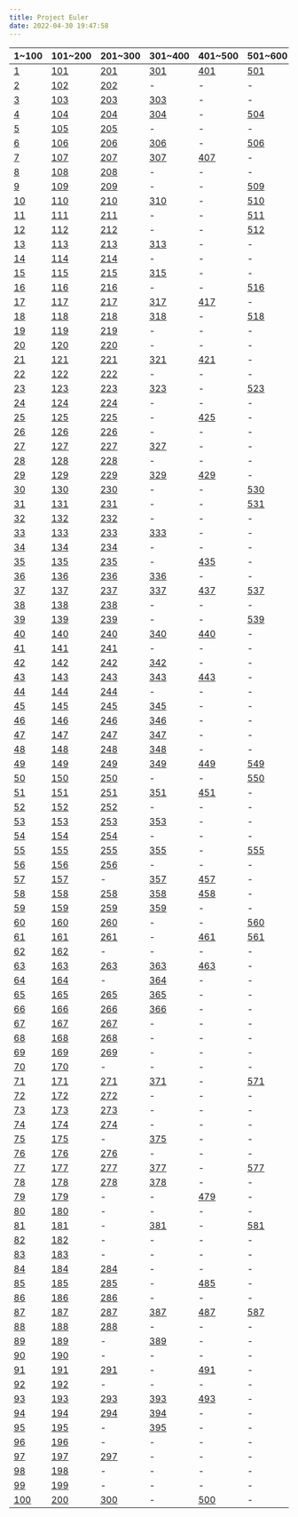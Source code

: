 ```yaml
---
title: Project Euler
date: 2022-04-30 19:47:58
---
```



|1~100|101~200|201~300|301~400|401~500|501~600|601~700|701~800|801~?|
|-|-|-|-|-|-|-|-|-|
|[1](../QUESTION/Project-Euler-1)|[101](../QUESTION/Project-Euler-101)|[201](../QUESTION/Project-Euler-201)|[301](../QUESTION/Project-Euler-301)|[401](../QUESTION/Project-Euler-401)|[501](../QUESTION/Project-Euler-501)|[601](../QUESTION/Project-Euler-601)|-|-|
|[2](../QUESTION/Project-Euler-2)|[102](../QUESTION/Project-Euler-102)|[202](../QUESTION/Project-Euler-202)|-|-|-|[602](../QUESTION/Project-Euler-602)|-|-|
|[3](../QUESTION/Project-Euler-3)|[103](../QUESTION/Project-Euler-103)|[203](../QUESTION/Project-Euler-203)|[303](../QUESTION/Project-Euler-303)|-|-|-|-|-|
|[4](../QUESTION/Project-Euler-4)|[104](../QUESTION/Project-Euler-104)|[204](../QUESTION/Project-Euler-204)|[304](../QUESTION/Project-Euler-304)|-|[504](../QUESTION/Project-Euler-504)|-|[704](../QUESTION/Project-Euler-704)|[804](../QUESTION/Project-Euler-804)|
|[5](../QUESTION/Project-Euler-5)|[105](../QUESTION/Project-Euler-105)|[205](../QUESTION/Project-Euler-205)|-|-|-|-|-|-|
|[6](../QUESTION/Project-Euler-6)|[106](../QUESTION/Project-Euler-106)|[206](../QUESTION/Project-Euler-206)|[306](../QUESTION/Project-Euler-306)|-|[506](../QUESTION/Project-Euler-506)|-|[706](../QUESTION/Project-Euler-706)|-|
|[7](../QUESTION/Project-Euler-7)|[107](../QUESTION/Project-Euler-107)|[207](../QUESTION/Project-Euler-207)|[307](../QUESTION/Project-Euler-307)|[407](../QUESTION/Project-Euler-407)|-|[607](../QUESTION/Project-Euler-607)|-|-|
|[8](../QUESTION/Project-Euler-8)|[108](../QUESTION/Project-Euler-108)|[208](../QUESTION/Project-Euler-208)|-|-|-|-|-|-|
|[9](../QUESTION/Project-Euler-9)|[109](../QUESTION/Project-Euler-109)|[209](../QUESTION/Project-Euler-209)|-|-|[509](../QUESTION/Project-Euler-509)|[609](../QUESTION/Project-Euler-609)|[709](../QUESTION/Project-Euler-709)|-|
|[10](../QUESTION/Project-Euler-10)|[110](../QUESTION/Project-Euler-110)|[210](../QUESTION/Project-Euler-210)|[310](../QUESTION/Project-Euler-310)|-|[510](../QUESTION/Project-Euler-510)|-|[710](../QUESTION/Project-Euler-710)|-|
|[11](../QUESTION/Project-Euler-11)|[111](../QUESTION/Project-Euler-111)|[211](../QUESTION/Project-Euler-211)|-|-|[511](../QUESTION/Project-Euler-511)|-|-|-|
|[12](../QUESTION/Project-Euler-12)|[112](../QUESTION/Project-Euler-112)|[212](../QUESTION/Project-Euler-212)|-|-|[512](../QUESTION/Project-Euler-512)|[612](../QUESTION/Project-Euler-612)|[712](../QUESTION/Project-Euler-712)|-|
|[13](../QUESTION/Project-Euler-13)|[113](../QUESTION/Project-Euler-113)|[213](../QUESTION/Project-Euler-213)|[313](../QUESTION/Project-Euler-313)|-|-|[613](../QUESTION/Project-Euler-613)|[713](../QUESTION/Project-Euler-713)|-|
|[14](../QUESTION/Project-Euler-14)|[114](../QUESTION/Project-Euler-114)|[214](../QUESTION/Project-Euler-214)|-|-|-|-|-|-|
|[15](../QUESTION/Project-Euler-15)|[115](../QUESTION/Project-Euler-115)|[215](../QUESTION/Project-Euler-215)|[315](../QUESTION/Project-Euler-315)|-|-|-|-|-|
|[16](../QUESTION/Project-Euler-16)|[116](../QUESTION/Project-Euler-116)|[216](../QUESTION/Project-Euler-216)|-|-|[516](../QUESTION/Project-Euler-516)|-|-|-|
|[17](../QUESTION/Project-Euler-17)|[117](../QUESTION/Project-Euler-117)|[217](../QUESTION/Project-Euler-217)|[317](../QUESTION/Project-Euler-317)|[417](../QUESTION/Project-Euler-417)|-|-|-|-|
|[18](../QUESTION/Project-Euler-18)|[118](../QUESTION/Project-Euler-118)|[218](../QUESTION/Project-Euler-218)|[318](../QUESTION/Project-Euler-318)|-|[518](../QUESTION/Project-Euler-518)|[618](../QUESTION/Project-Euler-618)|-|-|
|[19](../QUESTION/Project-Euler-19)|[119](../QUESTION/Project-Euler-119)|[219](../QUESTION/Project-Euler-219)|-|-|-|-|[719](../QUESTION/Project-Euler-719)|-|
|[20](../QUESTION/Project-Euler-20)|[120](../QUESTION/Project-Euler-120)|[220](../QUESTION/Project-Euler-220)|-|-|-|-|[720](../QUESTION/Project-Euler-720)|-|
|[21](../QUESTION/Project-Euler-21)|[121](../QUESTION/Project-Euler-121)|[221](../QUESTION/Project-Euler-221)|[321](../QUESTION/Project-Euler-321)|[421](../QUESTION/Project-Euler-421)|-|[621](../QUESTION/Project-Euler-621)|[721](../QUESTION/Project-Euler-721)|-|
|[22](../QUESTION/Project-Euler-22)|[122](../QUESTION/Project-Euler-122)|[222](../QUESTION/Project-Euler-222)|-|-|-|[622](../QUESTION/Project-Euler-622)|[722](../QUESTION/Project-Euler-722)|-|
|[23](../QUESTION/Project-Euler-23)|[123](../QUESTION/Project-Euler-123)|[223](../QUESTION/Project-Euler-223)|[323](../QUESTION/Project-Euler-323)|-|[523](../QUESTION/Project-Euler-523)|-|-|-|
|[24](../QUESTION/Project-Euler-24)|[124](../QUESTION/Project-Euler-124)|[224](../QUESTION/Project-Euler-224)|-|-|-|[624](../QUESTION/Project-Euler-624)|[724](../QUESTION/Project-Euler-724)|-|
|[25](../QUESTION/Project-Euler-25)|[125](../QUESTION/Project-Euler-125)|[225](../QUESTION/Project-Euler-225)|-|[425](../QUESTION/Project-Euler-425)|-|[625](../QUESTION/Project-Euler-625)|[725](../QUESTION/Project-Euler-725)|-|
|[26](../QUESTION/Project-Euler-26)|[126](../QUESTION/Project-Euler-126)|[226](../QUESTION/Project-Euler-226)|-|-|-|-|-|-|
|[27](../QUESTION/Project-Euler-27)|[127](../QUESTION/Project-Euler-127)|[227](../QUESTION/Project-Euler-227)|[327](../QUESTION/Project-Euler-327)|-|-|-|[727](../QUESTION/Project-Euler-727)|-|
|[28](../QUESTION/Project-Euler-28)|[128](../QUESTION/Project-Euler-128)|[228](../QUESTION/Project-Euler-228)|-|-|-|-|-|-|
|[29](../QUESTION/Project-Euler-29)|[129](../QUESTION/Project-Euler-129)|[229](../QUESTION/Project-Euler-229)|[329](../QUESTION/Project-Euler-329)|[429](../QUESTION/Project-Euler-429)|-|-|-|-|
|[30](../QUESTION/Project-Euler-30)|[130](../QUESTION/Project-Euler-130)|[230](../QUESTION/Project-Euler-230)|-|-|[530](../QUESTION/Project-Euler-530)|[630](../QUESTION/Project-Euler-630)|-|-|
|[31](../QUESTION/Project-Euler-31)|[131](../QUESTION/Project-Euler-131)|[231](../QUESTION/Project-Euler-231)|-|-|[531](../QUESTION/Project-Euler-531)|-|[731](../QUESTION/Project-Euler-731)|-|
|[32](../QUESTION/Project-Euler-32)|[132](../QUESTION/Project-Euler-132)|[232](../QUESTION/Project-Euler-232)|-|-|-|-|-|-|
|[33](../QUESTION/Project-Euler-33)|[133](../QUESTION/Project-Euler-133)|[233](../QUESTION/Project-Euler-233)|[333](../QUESTION/Project-Euler-333)|-|-|-|[733](../QUESTION/Project-Euler-733)|-|
|[34](../QUESTION/Project-Euler-34)|[134](../QUESTION/Project-Euler-134)|[234](../QUESTION/Project-Euler-234)|-|-|-|-|[734](../QUESTION/Project-Euler-734)|-|
|[35](../QUESTION/Project-Euler-35)|[135](../QUESTION/Project-Euler-135)|[235](../QUESTION/Project-Euler-235)|-|[435](../QUESTION/Project-Euler-435)|-|-|-|-|
|[36](../QUESTION/Project-Euler-36)|[136](../QUESTION/Project-Euler-136)|[236](../QUESTION/Project-Euler-236)|[336](../QUESTION/Project-Euler-336)|-|-|-|-|-|
|[37](../QUESTION/Project-Euler-37)|[137](../QUESTION/Project-Euler-137)|[237](../QUESTION/Project-Euler-237)|[337](../QUESTION/Project-Euler-337)|[437](../QUESTION/Project-Euler-437)|[537](../QUESTION/Project-Euler-537)|-|-|-|
|[38](../QUESTION/Project-Euler-38)|[138](../QUESTION/Project-Euler-138)|[238](../QUESTION/Project-Euler-238)|-|-|-|-|-|-|
|[39](../QUESTION/Project-Euler-39)|[139](../QUESTION/Project-Euler-139)|[239](../QUESTION/Project-Euler-239)|-|-|[539](../QUESTION/Project-Euler-539)|-|[739](../QUESTION/Project-Euler-739)|-|
|[40](../QUESTION/Project-Euler-40)|[140](../QUESTION/Project-Euler-140)|[240](../QUESTION/Project-Euler-240)|[340](../QUESTION/Project-Euler-340)|[440](../QUESTION/Project-Euler-440)|-|-|-|-|
|[41](../QUESTION/Project-Euler-41)|[141](../QUESTION/Project-Euler-141)|[241](../QUESTION/Project-Euler-241)|-|-|-|-|-|-|
|[42](../QUESTION/Project-Euler-42)|[142](../QUESTION/Project-Euler-142)|[242](../QUESTION/Project-Euler-242)|[342](../QUESTION/Project-Euler-342)|-|-|-|-|-|
|[43](../QUESTION/Project-Euler-43)|[143](../QUESTION/Project-Euler-143)|[243](../QUESTION/Project-Euler-243)|[343](../QUESTION/Project-Euler-343)|[443](../QUESTION/Project-Euler-443)|-|[643](../QUESTION/Project-Euler-643)|[743](../QUESTION/Project-Euler-743)|-|
|[44](../QUESTION/Project-Euler-44)|[144](../QUESTION/Project-Euler-144)|[244](../QUESTION/Project-Euler-244)|-|-|-|-|-|-|
|[45](../QUESTION/Project-Euler-45)|[145](../QUESTION/Project-Euler-145)|[245](../QUESTION/Project-Euler-245)|[345](../QUESTION/Project-Euler-345)|-|-|-|[745](../QUESTION/Project-Euler-745)|-|
|[46](../QUESTION/Project-Euler-46)|[146](../QUESTION/Project-Euler-146)|[246](../QUESTION/Project-Euler-246)|[346](../QUESTION/Project-Euler-346)|-|-|-|-|-|
|[47](../QUESTION/Project-Euler-47)|[147](../QUESTION/Project-Euler-147)|[247](../QUESTION/Project-Euler-247)|[347](../QUESTION/Project-Euler-347)|-|-|-|-|-|
|[48](../QUESTION/Project-Euler-48)|[148](../QUESTION/Project-Euler-148)|[248](../QUESTION/Project-Euler-248)|[348](../QUESTION/Project-Euler-348)|-|-|-|-|-|
|[49](../QUESTION/Project-Euler-49)|[149](../QUESTION/Project-Euler-149)|[249](../QUESTION/Project-Euler-249)|[349](../QUESTION/Project-Euler-349)|[449](../QUESTION/Project-Euler-449)|[549](../QUESTION/Project-Euler-549)|[649](../QUESTION/Project-Euler-649)|[749](../QUESTION/Project-Euler-749)|-|
|[50](../QUESTION/Project-Euler-50)|[150](../QUESTION/Project-Euler-150)|[250](../QUESTION/Project-Euler-250)|-|-|[550](../QUESTION/Project-Euler-550)|[650](../QUESTION/Project-Euler-650)|-|-|
|[51](../QUESTION/Project-Euler-51)|[151](../QUESTION/Project-Euler-151)|[251](../QUESTION/Project-Euler-251)|[351](../QUESTION/Project-Euler-351)|[451](../QUESTION/Project-Euler-451)|-|-|[751](../QUESTION/Project-Euler-751)|-|
|[52](../QUESTION/Project-Euler-52)|[152](../QUESTION/Project-Euler-152)|[252](../QUESTION/Project-Euler-252)|-|-|-|-|-|-|
|[53](../QUESTION/Project-Euler-53)|[153](../QUESTION/Project-Euler-153)|[253](../QUESTION/Project-Euler-253)|[353](../QUESTION/Project-Euler-353)|-|-|-|-|-|
|[54](../QUESTION/Project-Euler-54)|[154](../QUESTION/Project-Euler-154)|[254](../QUESTION/Project-Euler-254)|-|-|-|-|[754](../QUESTION/Project-Euler-754)|-|
|[55](../QUESTION/Project-Euler-55)|[155](../QUESTION/Project-Euler-155)|[255](../QUESTION/Project-Euler-255)|[355](../QUESTION/Project-Euler-355)|-|[555](../QUESTION/Project-Euler-555)|[655](../QUESTION/Project-Euler-655)|[755](../QUESTION/Project-Euler-755)|-|
|[56](../QUESTION/Project-Euler-56)|[156](../QUESTION/Project-Euler-156)|[256](../QUESTION/Project-Euler-256)|-|-|-|-|-|-|
|[57](../QUESTION/Project-Euler-57)|[157](../QUESTION/Project-Euler-157)|-|[357](../QUESTION/Project-Euler-357)|[457](../QUESTION/Project-Euler-457)|-|[657](../QUESTION/Project-Euler-657)|[757](../QUESTION/Project-Euler-757)|-|
|[58](../QUESTION/Project-Euler-58)|[158](../QUESTION/Project-Euler-158)|[258](../QUESTION/Project-Euler-258)|[358](../QUESTION/Project-Euler-358)|[458](../QUESTION/Project-Euler-458)|-|-|-|-|
|[59](../QUESTION/Project-Euler-59)|[159](../QUESTION/Project-Euler-159)|[259](../QUESTION/Project-Euler-259)|[359](../QUESTION/Project-Euler-359)|-|-|[659](../QUESTION/Project-Euler-659)|[759](../QUESTION/Project-Euler-759)|-|
|[60](../QUESTION/Project-Euler-60)|[160](../QUESTION/Project-Euler-160)|[260](../QUESTION/Project-Euler-260)|-|-|[560](../QUESTION/Project-Euler-560)|-|-|-|
|[61](../QUESTION/Project-Euler-61)|[161](../QUESTION/Project-Euler-161)|[261](../QUESTION/Project-Euler-261)|-|[461](../QUESTION/Project-Euler-461)|[561](../QUESTION/Project-Euler-561)|-|-|-|
|[62](../QUESTION/Project-Euler-62)|[162](../QUESTION/Project-Euler-162)|-|-|-|-|[662](../QUESTION/Project-Euler-662)|-|-|
|[63](../QUESTION/Project-Euler-63)|[163](../QUESTION/Project-Euler-163)|[263](../QUESTION/Project-Euler-263)|[363](../QUESTION/Project-Euler-363)|[463](../QUESTION/Project-Euler-463)|-|[663](../QUESTION/Project-Euler-663)|-|-|
|[64](../QUESTION/Project-Euler-64)|[164](../QUESTION/Project-Euler-164)|-|[364](../QUESTION/Project-Euler-364)|-|-|-|-|-|
|[65](../QUESTION/Project-Euler-65)|[165](../QUESTION/Project-Euler-165)|[265](../QUESTION/Project-Euler-265)|[365](../QUESTION/Project-Euler-365)|-|-|-|-|-|
|[66](../QUESTION/Project-Euler-66)|[166](../QUESTION/Project-Euler-166)|[266](../QUESTION/Project-Euler-266)|[366](../QUESTION/Project-Euler-366)|-|-|-|-|-|
|[67](../QUESTION/Project-Euler-67)|[167](../QUESTION/Project-Euler-167)|[267](../QUESTION/Project-Euler-267)|-|-|-|-|-|-|
|[68](../QUESTION/Project-Euler-68)|[168](../QUESTION/Project-Euler-168)|[268](../QUESTION/Project-Euler-268)|-|-|-|[668](../QUESTION/Project-Euler-668)|-|-|
|[69](../QUESTION/Project-Euler-69)|[169](../QUESTION/Project-Euler-169)|[269](../QUESTION/Project-Euler-269)|-|-|-|-|-|-|
|[70](../QUESTION/Project-Euler-70)|[170](../QUESTION/Project-Euler-170)|-|-|-|-|-|-|-|
|[71](../QUESTION/Project-Euler-71)|[171](../QUESTION/Project-Euler-171)|[271](../QUESTION/Project-Euler-271)|[371](../QUESTION/Project-Euler-371)|-|[571](../QUESTION/Project-Euler-571)|-|-|-|
|[72](../QUESTION/Project-Euler-72)|[172](../QUESTION/Project-Euler-172)|[272](../QUESTION/Project-Euler-272)|-|-|-|-|[772](../QUESTION/Project-Euler-772)|-|
|[73](../QUESTION/Project-Euler-73)|[173](../QUESTION/Project-Euler-173)|[273](../QUESTION/Project-Euler-273)|-|-|-|-|-|-|
|[74](../QUESTION/Project-Euler-74)|[174](../QUESTION/Project-Euler-174)|[274](../QUESTION/Project-Euler-274)|-|-|-|-|-|-|
|[75](../QUESTION/Project-Euler-75)|[175](../QUESTION/Project-Euler-175)|-|[375](../QUESTION/Project-Euler-375)|-|-|[675](../QUESTION/Project-Euler-675)|-|-|
|[76](../QUESTION/Project-Euler-76)|[176](../QUESTION/Project-Euler-176)|[276](../QUESTION/Project-Euler-276)|-|-|-|-|[776](../QUESTION/Project-Euler-776)|-|
|[77](../QUESTION/Project-Euler-77)|[177](../QUESTION/Project-Euler-177)|[277](../QUESTION/Project-Euler-277)|[377](../QUESTION/Project-Euler-377)|-|[577](../QUESTION/Project-Euler-577)|-|-|-|
|[78](../QUESTION/Project-Euler-78)|[178](../QUESTION/Project-Euler-178)|[278](../QUESTION/Project-Euler-278)|[378](../QUESTION/Project-Euler-378)|-|-|-|[778](../QUESTION/Project-Euler-778)|-|
|[79](../QUESTION/Project-Euler-79)|[179](../QUESTION/Project-Euler-179)|-|-|[479](../QUESTION/Project-Euler-479)|-|[679](../QUESTION/Project-Euler-679)|[779](../QUESTION/Project-Euler-779)|-|
|[80](../QUESTION/Project-Euler-80)|[180](../QUESTION/Project-Euler-180)|-|-|-|-|-|-|-|
|[81](../QUESTION/Project-Euler-81)|[181](../QUESTION/Project-Euler-181)|-|[381](../QUESTION/Project-Euler-381)|-|[581](../QUESTION/Project-Euler-581)|-|-|-|
|[82](../QUESTION/Project-Euler-82)|[182](../QUESTION/Project-Euler-182)|-|-|-|-|-|-|-|
|[83](../QUESTION/Project-Euler-83)|[183](../QUESTION/Project-Euler-183)|-|-|-|-|-|-|-|
|[84](../QUESTION/Project-Euler-84)|[184](../QUESTION/Project-Euler-184)|[284](../QUESTION/Project-Euler-284)|-|-|-|[684](../QUESTION/Project-Euler-684)|-|-|
|[85](../QUESTION/Project-Euler-85)|[185](../QUESTION/Project-Euler-185)|[285](../QUESTION/Project-Euler-285)|-|[485](../QUESTION/Project-Euler-485)|-|-|-|-|
|[86](../QUESTION/Project-Euler-86)|[186](../QUESTION/Project-Euler-186)|[286](../QUESTION/Project-Euler-286)|-|-|-|[686](../QUESTION/Project-Euler-686)|-|-|
|[87](../QUESTION/Project-Euler-87)|[187](../QUESTION/Project-Euler-187)|[287](../QUESTION/Project-Euler-287)|[387](../QUESTION/Project-Euler-387)|[487](../QUESTION/Project-Euler-487)|[587](../QUESTION/Project-Euler-587)|-|-|-|
|[88](../QUESTION/Project-Euler-88)|[188](../QUESTION/Project-Euler-188)|[288](../QUESTION/Project-Euler-288)|-|-|-|[688](../QUESTION/Project-Euler-688)|[788](../QUESTION/Project-Euler-788)|-|
|[89](../QUESTION/Project-Euler-89)|[189](../QUESTION/Project-Euler-189)|-|[389](../QUESTION/Project-Euler-389)|-|-|-|-|-|
|[90](../QUESTION/Project-Euler-90)|[190](../QUESTION/Project-Euler-190)|-|-|-|-|-|-|-|
|[91](../QUESTION/Project-Euler-91)|[191](../QUESTION/Project-Euler-191)|[291](../QUESTION/Project-Euler-291)|-|[491](../QUESTION/Project-Euler-491)|-|-|-|-|
|[92](../QUESTION/Project-Euler-92)|[192](../QUESTION/Project-Euler-192)|-|-|-|-|[692](../QUESTION/Project-Euler-692)|-|-|
|[93](../QUESTION/Project-Euler-93)|[193](../QUESTION/Project-Euler-193)|[293](../QUESTION/Project-Euler-293)|[393](../QUESTION/Project-Euler-393)|[493](../QUESTION/Project-Euler-493)|-|-|[793](../QUESTION/Project-Euler-793)|-|
|[94](../QUESTION/Project-Euler-94)|[194](../QUESTION/Project-Euler-194)|[294](../QUESTION/Project-Euler-294)|[394](../QUESTION/Project-Euler-394)|-|-|[694](../QUESTION/Project-Euler-694)|-|-|
|[95](../QUESTION/Project-Euler-95)|[195](../QUESTION/Project-Euler-195)|-|[395](../QUESTION/Project-Euler-395)|-|-|-|[795](../QUESTION/Project-Euler-795)|-|
|[96](../QUESTION/Project-Euler-96)|[196](../QUESTION/Project-Euler-196)|-|-|-|-|-|-|-|
|[97](../QUESTION/Project-Euler-97)|[197](../QUESTION/Project-Euler-197)|[297](../QUESTION/Project-Euler-297)|-|-|-|[697](../QUESTION/Project-Euler-697)|-|-|
|[98](../QUESTION/Project-Euler-98)|[198](../QUESTION/Project-Euler-198)|-|-|-|-|-|[798](../QUESTION/Project-Euler-798)|-|
|[99](../QUESTION/Project-Euler-99)|[199](../QUESTION/Project-Euler-199)|-|-|-|-|-|-|-|
|[100](../QUESTION/Project-Euler-100)|[200](../QUESTION/Project-Euler-200)|[300](../QUESTION/Project-Euler-300)|-|[500](../QUESTION/Project-Euler-500)|-|[700](../QUESTION/Project-Euler-700)|[800](../QUESTION/Project-Euler-800)|-|
